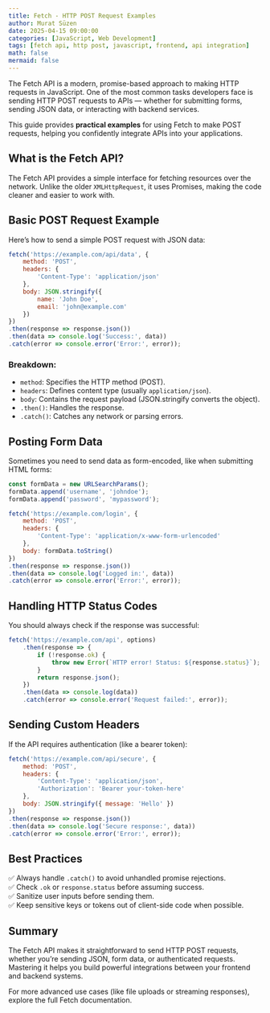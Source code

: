 ```yaml
---
title: Fetch - HTTP POST Request Examples
author: Murat Süzen
date: 2025-04-15 09:00:00
categories: [JavaScript, Web Development]
tags: [fetch api, http post, javascript, frontend, api integration]
math: false
mermaid: false
---
```


The Fetch API is a modern, promise-based approach to making HTTP requests in JavaScript. One of the most common tasks developers face is sending HTTP POST requests to APIs — whether for submitting forms, sending JSON data, or interacting with backend services.

This guide provides **practical examples** for using Fetch to make POST requests, helping you confidently integrate APIs into your applications.

## What is the Fetch API?

The Fetch API provides a simple interface for fetching resources over the network. Unlike the older `XMLHttpRequest`, it uses Promises, making the code cleaner and easier to work with.

## Basic POST Request Example

Here’s how to send a simple POST request with JSON data:

```js
fetch('https://example.com/api/data', {
    method: 'POST',
    headers: {
        'Content-Type': 'application/json'
    },
    body: JSON.stringify({
        name: 'John Doe',
        email: 'john@example.com'
    })
})
.then(response => response.json())
.then(data => console.log('Success:', data))
.catch(error => console.error('Error:', error));
```

### Breakdown:
- `method`: Specifies the HTTP method (POST).
- `headers`: Defines content type (usually `application/json`).
- `body`: Contains the request payload (JSON.stringify converts the object).
- `.then()`: Handles the response.
- `.catch()`: Catches any network or parsing errors.

## Posting Form Data

Sometimes you need to send data as form-encoded, like when submitting HTML forms:

```js
const formData = new URLSearchParams();
formData.append('username', 'johndoe');
formData.append('password', 'mypassword');

fetch('https://example.com/login', {
    method: 'POST',
    headers: {
        'Content-Type': 'application/x-www-form-urlencoded'
    },
    body: formData.toString()
})
.then(response => response.json())
.then(data => console.log('Logged in:', data))
.catch(error => console.error('Error:', error));
```

## Handling HTTP Status Codes

You should always check if the response was successful:

```js
fetch('https://example.com/api', options)
    .then(response => {
        if (!response.ok) {
            throw new Error(`HTTP error! Status: ${response.status}`);
        }
        return response.json();
    })
    .then(data => console.log(data))
    .catch(error => console.error('Request failed:', error));
```

## Sending Custom Headers

If the API requires authentication (like a bearer token):

```js
fetch('https://example.com/api/secure', {
    method: 'POST',
    headers: {
        'Content-Type': 'application/json',
        'Authorization': 'Bearer your-token-here'
    },
    body: JSON.stringify({ message: 'Hello' })
})
.then(response => response.json())
.then(data => console.log('Secure response:', data))
.catch(error => console.error('Error:', error));
```

## Best Practices

✅ Always handle `.catch()` to avoid unhandled promise rejections.  
✅ Check `.ok` or `response.status` before assuming success.  
✅ Sanitize user inputs before sending them.  
✅ Keep sensitive keys or tokens out of client-side code when possible.

## Summary

The Fetch API makes it straightforward to send HTTP POST requests, whether you’re sending JSON, form data, or authenticated requests. Mastering it helps you build powerful integrations between your frontend and backend systems.

For more advanced use cases (like file uploads or streaming responses), explore the full Fetch documentation.
